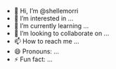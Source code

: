 - 👋 Hi, I’m @shellemorri
- 👀 I’m interested in ...
- 🌱 I’m currently learning ...
- 💞️ I’m looking to collaborate on ...
- 📫 How to reach me ...
- 😄 Pronouns: ...
- ⚡ Fun fact: ...

<!---
shellemorri/shellemorri is a ✨ special ✨ repository because its `README.md` (this file) appears on your GitHub profile.
You can click the Preview link to take a look at your changes.
--->
